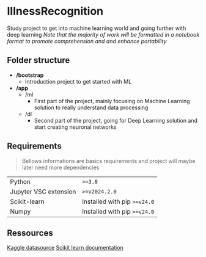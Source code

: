 # IllnessRecognition
Study project to get into machine learning world and going further with deep learning
*Note that the majority of work will be formatted in a notebook format to promote comprehension and and enhance portability*

## Folder structure
* **/bootstrap**
    * Introduction project to get started with ML
* **/app**
    * /ml
        * First part of the project, mainly focusing on Machine Learning solution to really understand data processing
    * /dl
        * Second part of the project, going for Deep Learning solution and start creating neuronal networks

## Requirements

> Bellows informations are basics requirements and project will maybe later need more dependencies

<table>
    <tr><td>Python</td><td><code>>=3.8</code></td></tr>
    <tr><td>Jupyter VSC extension</td><td><code>>=v2024.2.0</code></td></tr>
    <tr><td>Scikit-learn</td><td>Installed with pip <code>>=v24.0</code></td></tr>
    <tr><td>Numpy</td><td>Installed with pip <code>>=v24.0</code></td></tr>
</table>

## Ressources

[Kaggle datasource](https://www.kaggle.com/)
[Scikit learn documentation](https://scikit-learn.org/stable/index.html)
